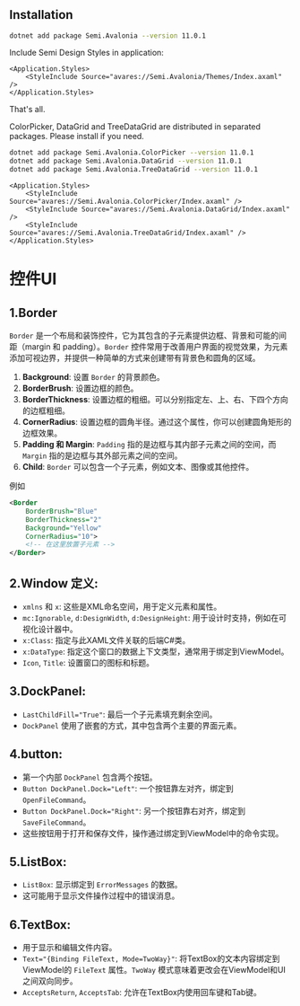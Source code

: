 







# 

## Installation

```bash
dotnet add package Semi.Avalonia --version 11.0.1
```

Include Semi Design Styles in application:

```xaml
<Application.Styles>
    <StyleInclude Source="avares://Semi.Avalonia/Themes/Index.axaml" />
</Application.Styles>
```

That's all. 

ColorPicker, DataGrid and TreeDataGrid are distributed in separated packages. Please install if you need. 

```bash
dotnet add package Semi.Avalonia.ColorPicker --version 11.0.1
dotnet add package Semi.Avalonia.DataGrid --version 11.0.1
dotnet add package Semi.Avalonia.TreeDataGrid --version 11.0.1
```

```xaml
<Application.Styles>
    <StyleInclude Source="avares://Semi.Avalonia.ColorPicker/Index.axaml" />
    <StyleInclude Source="avares://Semi.Avalonia.DataGrid/Index.axaml" />
    <StyleInclude Source="avares://Semi.Avalonia.TreeDataGrid/Index.axaml" />
</Application.Styles>
```

## 





# 控件UI

## 1.Border

`Border` 是一个布局和装饰控件，它为其包含的子元素提供边框、背景和可能的间距（margin 和 padding）。`Border` 控件常用于改善用户界面的视觉效果，为元素添加可视边界，并提供一种简单的方式来创建带有背景色和圆角的区域。

1. **Background**: 设置 `Border` 的背景颜色。
2. **BorderBrush**: 设置边框的颜色。
3. **BorderThickness**: 设置边框的粗细。可以分别指定左、上、右、下四个方向的边框粗细。
4. **CornerRadius**: 设置边框的圆角半径。通过这个属性，你可以创建圆角矩形的边框效果。
5. **Padding 和 Margin**: `Padding` 指的是边框与其内部子元素之间的空间，而 `Margin` 指的是边框与其外部元素之间的空间。
6. **Child**: `Border` 可以包含一个子元素，例如文本、图像或其他控件。

例如

```xml
<Border
    BorderBrush="Blue"
    BorderThickness="2"
    Background="Yellow"
    CornerRadius="10">
    <!-- 在这里放置子元素 -->
</Border>
```

## 2.Window 定义:

- `xmlns` 和 `x`: 这些是XML命名空间，用于定义元素和属性。
- `mc:Ignorable`, `d:DesignWidth`, `d:DesignHeight`: 用于设计时支持，例如在可视化设计器中。
- `x:Class`: 指定与此XAML文件关联的后端C#类。
- `x:DataType`: 指定这个窗口的数据上下文类型，通常用于绑定到ViewModel。
- `Icon`, `Title`: 设置窗口的图标和标题。

## 3.DockPanel:

- `LastChildFill="True"`: 最后一个子元素填充剩余空间。
- `DockPanel` 使用了嵌套的方式，其中包含两个主要的界面元素。

## 4.button:

- 第一个内部 `DockPanel` 包含两个按钮。
- `Button DockPanel.Dock="Left"`: 一个按钮靠左对齐，绑定到 `OpenFileCommand`。
- `Button DockPanel.Dock="Right"`: 另一个按钮靠右对齐，绑定到 `SaveFileCommand`。
- 这些按钮用于打开和保存文件，操作通过绑定到ViewModel中的命令实现。

## 5.ListBox:

- `ListBox`: 显示绑定到 `ErrorMessages` 的数据。
- 这可能用于显示文件操作过程中的错误消息。

## 6.TextBox:

- 用于显示和编辑文件内容。
- `Text="{Binding FileText, Mode=TwoWay}"`: 将TextBox的文本内容绑定到ViewModel的 `FileText` 属性。`TwoWay` 模式意味着更改会在ViewModel和UI之间双向同步。
- `AcceptsReturn`, `AcceptsTab`: 允许在TextBox内使用回车键和Tab键。